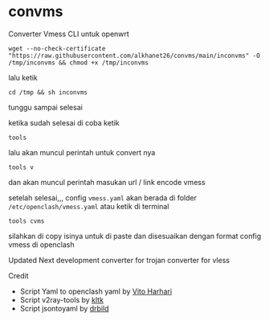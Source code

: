# convms

Converter Vmess CLI untuk openwrt
```
wget --no-check-certificate "https://raw.githubusercontent.com/alkhanet26/convms/main/inconvms" -O /tmp/inconvms && chmod +x /tmp/inconvms
```

lalu ketik
```
cd /tmp && sh inconvms
```

tunggu sampai selesai

ketika sudah selesai di coba ketik
```
tools
```
lalu akan muncul perintah untuk convert nya
```
tools v
```
dan akan muncul perintah masukan url / link encode vmess

setelah selesai,,,
config ``vmess.yaml`` akan berada di folder ``/etc/openclash/vmess.yaml``
atau ketik di terminal
```
tools cvms
```
silahkan di copy isinya untuk di paste dan disesuaikan dengan format config vmess di openclash

Updated
Next development
converter for trojan
converter for vless

Credit
- Script Yaml to openclash yaml by [Vito Harhari](https://github.com/vitoharhari)
- Script v2ray-tools by [kltk](https://github.com/kltk)
- Script jsontoyaml by [drbild](https://github.com/drbild)
